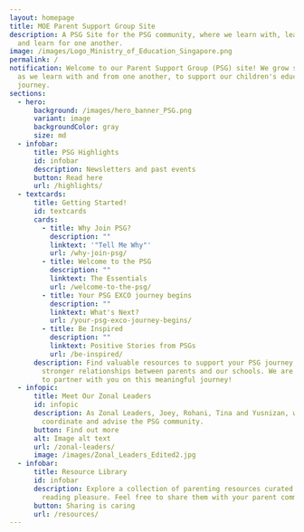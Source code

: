 ```yaml
---
layout: homepage
title: MOE Parent Support Group Site
description: A PSG Site for the PSG community, where we learn with, learn from
  and learn for one another.
image: /images/Logo_Ministry_of_Education_Singapore.png
permalink: /
notification: Welcome to our Parent Support Group (PSG) site! We grow stronger
  as we learn with and from one another, to support our children's educational
  journey.
sections:
  - hero:
      background: /images/hero_banner_PSG.png
      variant: image
      backgroundColor: gray
      size: md
  - infobar:
      title: PSG Highlights
      id: infobar
      description: Newsletters and past events
      button: Read here
      url: /highlights/
  - textcards:
      title: Getting Started!
      id: textcards
      cards:
        - title: Why Join PSG?
          description: ""
          linktext: '"Tell Me Why"'
          url: /why-join-psg/
        - title: Welcome to the PSG
          description: ""
          linktext: The Essentials
          url: /welcome-to-the-psg/
        - title: Your PSG EXCO journey begins
          description: ""
          linktext: What's Next?
          url: /your-psg-exco-journey-begins/
        - title: Be Inspired
          description: ""
          linktext: Positive Stories from PSGs
          url: /be-inspired/
      description: Find valuable resources to support your PSG journey and help foster
        stronger relationships between parents and our schools. We are excited
        to partner with you on this meaningful journey!
  - infopic:
      title: Meet Our Zonal Leaders
      id: infopic
      description: As Zonal Leaders, Joey, Rohani, Tina and Yusnizan, work with,
        coordinate and advise the PSG community.
      button: Find out more
      alt: Image alt text
      url: /zonal-leaders/
      image: /images/Zonal_Leaders_Edited2.jpg
  - infobar:
      title: Resource Library
      id: infobar
      description: Explore a collection of parenting resources curated for your
        reading pleasure. Feel free to share them with your parent community!
      button: Sharing is caring
      url: /resources/
---
```


